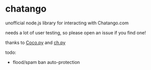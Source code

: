 # chatango

unofficial node.js library for interacting with Chatango.com

needs a lot of user testing, so please open an issue if you find one!

thanks to [Coco.py](https://github.com/Sorch/coco) and [ch.py](https://github.com/Nullspeaker/ch.py)

todo:
 - flood/spam ban auto-protection